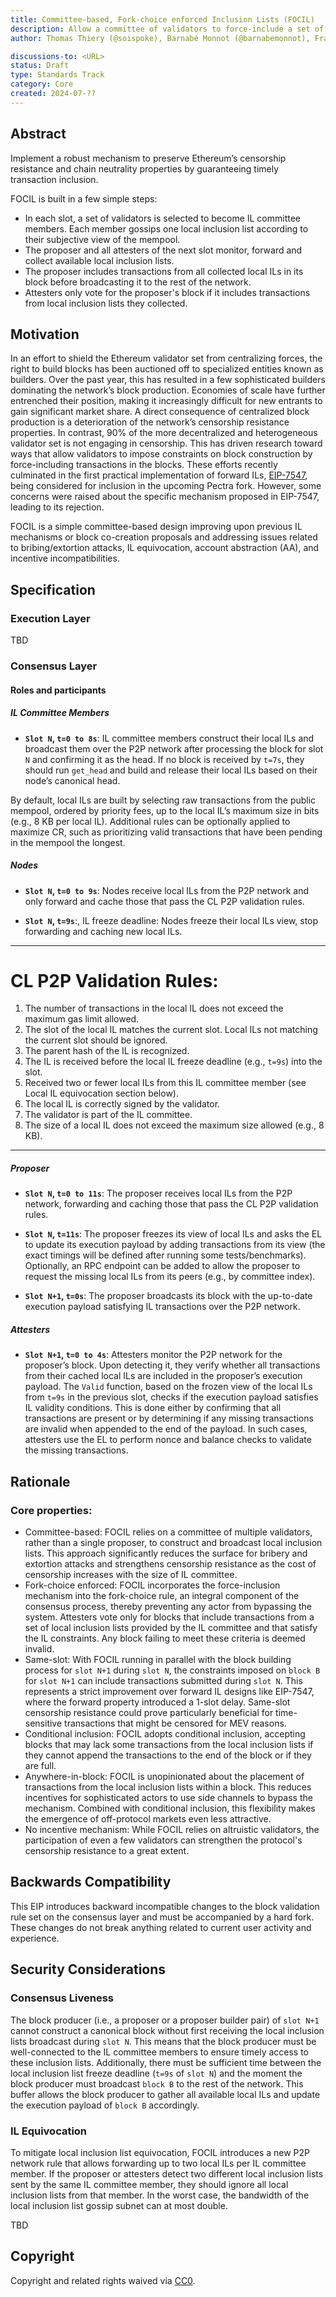 ```yaml
---
title: Committee-based, Fork-choice enforced Inclusion Lists (FOCIL)
description: Allow a committee of validators to force-include a set of transactions in every block
author: Thomas Thiery (@soispoke), Barnabé Monnot (@barnabemonnot), Francesco D'Amato (@fradamt), Julian Ma (@_julianma)

discussions-to: <URL>
status: Draft
type: Standards Track
category: Core
created: 2024-07-??
---
```


## Abstract

Implement a robust mechanism to preserve Ethereum’s censorship resistance and chain neutrality properties by guaranteeing timely transaction inclusion.

FOCIL is built in a few simple steps:

- In each slot, a set of validators is selected to become IL committee members. Each member gossips one local inclusion list according to their subjective view of the mempool.
- The proposer and all attesters of the next slot monitor, forward and collect available local inclusion lists.
- The proposer includes transactions from all collected local ILs in its block before broadcasting it to the rest of the network.
- Attesters only vote for the proposer's block if it includes transactions from local inclusion lists they collected.

## Motivation

In an effort to shield the Ethereum validator set from centralizing forces, the right to build blocks has been auctioned off to specialized entities known as builders. Over the past year, this has resulted in a few sophisticated builders dominating the network’s block production. Economies of scale have further entrenched their position, making it increasingly difficult for new entrants to gain significant market share. A direct consequence of centralized block production is a deterioration of the network’s censorship resistance properties. In contrast, 90% of the more decentralized and heterogeneous validator set is not engaging in censorship. This has driven research toward ways that allow validators to impose constraints on block construction by force-including transactions in the blocks. These efforts recently culminated in the first practical implementation of forward ILs, [EIP-7547](./eip-7547.md), being considered for inclusion in the upcoming Pectra fork. However, some concerns were raised about the specific mechanism proposed in EIP-7547, leading to its rejection. 

FOCIL is a simple committee-based design improving upon previous IL mechanisms or block co-creation proposals and addressing issues related to bribing/extortion attacks, IL equivocation, account abstraction (AA), and incentive incompatibilities.

## Specification

### Execution Layer

TBD

### Consensus Layer

#### Roles and participants

##### IL Committee Members

- **`Slot N`, `t=0 to 8s`**:
IL committee members construct their local ILs and broadcast them over the P2P network after processing the block for slot `N` and confirming it as the head. If no block is received by `t=7s`, they should run `get_head` and build and release their local ILs based on their node’s canonical head.

By default, local ILs are built by selecting raw transactions from the public mempool, ordered by priority fees, up to the local IL’s maximum size in bits (e.g., 8 KB per local IL). Additional rules can be optionally applied to maximize CR, such as prioritizing valid transactions that have been pending in the mempool the longest.

##### Nodes

- **`Slot N`, `t=0 to 9s`**:
Nodes receive local ILs from the P2P network and only forward and cache those that pass the CL P2P validation rules.

- **`Slot N`, `t=9s`**:, IL freeze deadline:
Nodes freeze their local ILs view, stop forwarding and caching new local ILs.

---

# CL P2P Validation Rules:

1. The number of transactions in the local IL does not exceed the maximum gas limit allowed.
2. The slot of the local IL matches the current slot. Local ILs not matching the current slot should be ignored.
3. The parent hash of the IL is recognized.
4. The IL is received before the local IL freeze deadline (e.g., `t=9s`) into the slot.
5. Received two or fewer local ILs from this IL committee member (see Local IL equivocation section below).
6. The local IL is correctly signed by the validator.
7. The validator is part of the IL committee.
8. The size of a local IL does not exceed the maximum size allowed (e.g., 8 KB).

---

##### Proposer
- **`Slot N`, `t=0 to 11s`**: The proposer receives local ILs from the P2P network, forwarding and caching those that pass the CL P2P validation rules.

- **`Slot N`, `t=11s`**:
The proposer freezes its view of local ILs and asks the EL to update its execution payload by adding transactions from its view (the exact timings will be defined after running some tests/benchmarks). Optionally, an RPC endpoint can be added to allow the proposer to request the missing local ILs from its peers (e.g., by committee index).

- **`Slot N+1`, `t=0s`**:
The proposer broadcasts its block with the up-to-date execution payload satisfying IL transactions over the P2P network.

##### Attesters
- **`Slot N+1`, `t=0 to 4s`**:
Attesters monitor the P2P network for the proposer’s block. Upon detecting it, they verify whether all transactions from their cached local ILs are included in the proposer’s execution payload. The `Valid` function, based on the frozen view of the local ILs from `t=9s` in the previous slot, checks if the execution payload satisfies IL validity conditions. This is done either by confirming that all transactions are present or by determining if any missing transactions are invalid when appended to the end of the payload. In such cases, attesters use the EL to perform nonce and balance checks to validate the missing transactions.

## Rationale

### Core properties:
- Committee-based: FOCIL relies on a committee of multiple validators, rather than a single proposer, to construct and broadcast local inclusion lists. This approach significantly reduces the surface for bribery and extortion attacks and strengthens censorship resistance as the cost of censorship increases with the size of IL committee.
- Fork-choice enforced: FOCIL incorporates the force-inclusion mechanism into the fork-choice rule, an integral component of the consensus process, thereby preventing any actor from bypassing the system. Attesters vote only for blocks that include transactions from a set of local inclusion lists provided by the IL committee and that satisfy the IL constraints. Any block failing to meet these criteria is deemed invalid.
- Same-slot: With FOCIL running in parallel with the block building process for `slot N+1` during `slot N`, the constraints imposed on `block B` for `slot N+1` can include transactions submitted during `slot N`. This represents a strict improvement over forward IL designs like EIP-7547, where the forward property introduced a 1-slot delay. Same-slot censorship resistance could prove particularly beneficial for time-sensitive transactions that might be censored for MEV reasons.
- Conditional inclusion: FOCIL adopts conditional inclusion, accepting blocks that may lack some transactions from the local inclusion lists if they cannot append the transactions to the end of the block or if they are full.
- Anywhere-in-block: FOCIL is unopinionated about the placement of transactions from the local inclusion lists within a block. This reduces incentives for sophisticated actors to use side channels to bypass the mechanism. Combined with conditional inclusion, this flexibility makes the emergence of off-protocol markets even less attractive.
- No incentive mechanism: While FOCIL relies on altruistic validators, the participation of even a few validators can strengthen the protocol's censorship resistance to a great extent.

## Backwards Compatibility

This EIP introduces backward incompatible changes to the block validation rule set on the consensus layer and must be accompanied by a hard fork. These changes do not break anything related to current user activity and experience.

## Security Considerations

### Consensus Liveness

The block producer (i.e., a proposer or a proposer builder pair) of `slot N+1` cannot construct a canonical block without first receiving the local inclusion lists broadcast during `slot N`. This means that the block producer must be well-connected to the IL committee members to ensure timely access to these inclusion lists. Additionally, there must be sufficient time between the local inclusion list freeze deadline (`t=9s` of `slot N`) and the moment the block producer must broadcast `block B` to the rest of the network. This buffer allows the block producer to gather all available local ILs and update the execution payload of `block B` accordingly.

### IL Equivocation

To mitigate local inclusion list equivocation, FOCIL introduces a new P2P network rule that allows forwarding up to two local ILs per IL committee member. If the proposer or attesters detect two different local inclusion lists sent by the same IL committee member, they should ignore all local inclusion lists from that member. In the worst case, the bandwidth of the local inclusion list gossip subnet can at most double.

<!--
  All EIPs must contain a section that discusses the security implications/considerations relevant to the proposed change. Include information that might be important for security discussions, surfaces risks and can be used throughout the life cycle of the proposal. For example, include security-relevant design decisions, concerns, important discussions, implementation-specific guidance and pitfalls, an outline of threats and risks and how they are being addressed. EIP submissions missing the "Security Considerations" section will be rejected. An EIP cannot proceed to status "Final" without a Security Considerations discussion deemed sufficient by the reviewers.

  The current placeholder is acceptable for a draft.

  TODO: Remove this comment before submitting
-->

TBD

## Copyright

Copyright and related rights waived via [CC0](../LICENSE.md).
